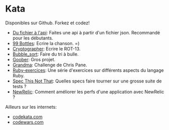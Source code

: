 # Kata

Disponibles sur Github. Forkez et codez!
- [Du fichier à l'api](https://github.com/ParisRubyWorkshop/file-to-api-kata): Faites une api à partir d'un fichier json. Recommandé pour les débutants.
- [99 Bottles](https://github.com/ParisRubyWorkshop/99_bottles): Ecrire la chanson. =)
- [Cryptographer](https://github.com/ParisRubyWorkshop/cryptographer): Ecrire le ROT-13.
- [Bubble_sort](https://github.com/ParisRubyWorkshop/bubble_sort): Faire du tri à bulle.
- [Goober](https://github.com/ParisRubyWorkshop/goober): Gros projet.
- [Grandma](https://github.com/ParisRubyWorkshop/grandma): Challenge de Chris Pane.
- [Ruby-exercices](https://github.com/ParisRubyWorkshop/ruby-exercises): Une série d'exercices sur différents aspects du langage Ruby.
- [Spec This Not That](https://github.com/ParisRubyWorkshop/spec-this-not-that-kata): Quelles specs faire tourner sur une grosse suite de tests ?
- [NewRelic](https://github.com/newrelic/newrelic-ruby-kata): Comment améliorer les perfs d'une application avec NewRelic ?


Ailleurs sur les internets:
- [codekata.com](http://codekata.com/)
- [codewars.com](http://codewars.com/)

